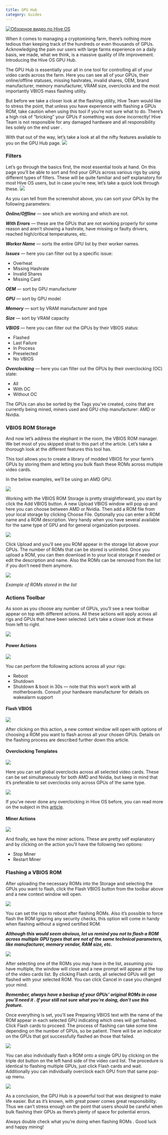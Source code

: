 ```yaml
---
title: GPU Hub
category: Guides
---
```


<a href="https://youtu.be/FFD7tPpGqUk
" target="_blank"><img src="http://img.youtube.com/vi/FFD7tPpGqUk/0.jpg"
alt="Обзорное видео по Hive OS"></a>

When it comes to managing a cryptomining farm, there’s nothing more tedious than keeping track of the hundreds or even thousands of GPUs. Acknowledging the pain our users with large farms experience on a daily basis, we made, what we think, is a massive quality of life improvement. Introducing the Hive OS GPU Hub.

The GPU Hub is essentially your all in one tool for controlling all of your video cards across the farm. Here you can see all of your GPUs, their online/offline statuses, missing hashrates, invalid shares, OEM, brand manufacturer, memory manufacturer, VRAM size, overclocks and the most importantly VBIOS mass flashing utility.

But before we take a closer look at the flashing utility, Hive Team would like to stress the point, that unless you have experience with flashing a GPUs ROM, take caution when using this tool if you’re not sure what to do. There’s a high risk of “bricking” your GPUs if something was done incorrectly! Hive Team is not responsible for any damaged hardware and all responsibility lies solely on the end user .

With that out of the way, let’s take a look at all the nifty features available to you on the GPU Hub page.
<img src="https://lbd.hiveos.farm/kbase/images/custom/1_YI2hi-tF-kJjA8M2tuwPpA.png">

### Filters
Let’s go through the basics first, the most essential tools at hand. On this page you’ll be able to sort and find your GPUs across various rigs by using different types of filters. These will be quite familiar and self explanatory for most Hive OS users, but in case you’re new, let’s take a quick look through these.
<img src="https://lbd.hiveos.farm/kbase/images/custom/1_jiHGMQVCaOkycRZygX5pXQ.png">

As you can tell from the screenshot above, you can sort your GPUs by the following parameters:

***Online/Offline*** — see which are working and which are not.

***With Errors*** — these are the GPUs that are not working properly for some reason and aren’t showing a hashrate, have missing or faulty drivers, reached high/critical temperatures, etc.

***Worker Name*** — sorts the entire GPU list by their worker names.

***Issues*** — here you can filter out by a specific issue:
- Overheat
- Missing Hashrate
- Invalid Shares
- Missing Card

***OEM*** — sort by GPU manufacturer

***GPU*** — sort by GPU model

***Memory*** — sort by VRAM manufacturer and type

***Size*** — sort by VRAM capacity

***VBIOS*** — here you can filter out the GPUs by their VBIOS status:
- Flashed
- Last Failure
- In Process
- Preselected
- No VBIOS

***Overclocking*** — here you can filter out the GPUs by their overclocking (OC) state:
- All
- With OC
- Without OC

The GPUs can also be sorted by the Tags you’ve created, coins that are currently being mined, miners used and GPU chip manufacturer: AMD or Nvidia.

### VBIOS ROM Storage
And now let’s address the elephant in the room, the VBIOS ROM manager. We bet most of you skipped strait to this part of the article. Let’s take a thorough look at the different features this tool has.

This tool allows you to create a library of modded VBIOS for your farm’s GPUs by storing them and letting you bulk flash these ROMs across multiple video cards.

In the below examples, we’ll be using an AMD GPU.

<img src="https://lbd.hiveos.farm/kbase/images/custom/1_Y65P4llQYPTbliQh8AiIXw.png">

Working with the VBIOS ROM Storage is pretty straightforward, you start by click the Add VBIOS button. A new Upload VBIOS window will pop up and here you can choose between AMD or Nvidia. Then add a ROM file from your local storage by clicking Choose File. Optionally you can enter a ROM name and a ROM description. Very handy when you have several available for the same type of GPU and for general organization purposes.

<img src="https://lbd.hiveos.farm/kbase/images/custom/1_rE3pYaEX2pFQcI-tY-eNFQ.png">

Click Upload and you’ll see you ROM appear in the storage list above your GPUs. The number of ROMs that can be stored is unlimited. Once you upload a ROM, you can then download in to your local storage if needed or edit the description and name. Also the ROMs can be removed from the list if you don’t need them anymore.

<img src="https://lbd.hiveos.farm/kbase/images/custom/0_Ubol5NEpIRII8xh6.png">

*Example of ROMs stored in the list*

### Actions Toolbar
As soon as you choose any number of GPUs, you’ll see a new toolbar appear on top with different actions. All these actions will apply across all rigs and GPUs that have been selected. Let’s take a closer look at these from left to right.

<img src="https://lbd.hiveos.farm/kbase/images/forum/f40f53f24ab2bf17dbdf0061b9d9f1fd41bf9fd5.png">

#### Power Actions
<img src="https://lbd.hiveos.farm/kbase/images/forum/f5b504370848c8478f575f73fccd62a5d97f595b.png">

You can perform the following actions across all your rigs:
- Reboot
- Shutdown
- Shutdown & boot in 30s — note that this won’t work with all motherboards. Consult your hardware manufacturer for details on wakealarm support


#### Flash VBIOS
<img src="https://lbd.hiveos.farm/kbase/images/forum/f3a886240f209860d64faa7e885afc19dc0b608b.png">

After clicking on this action, a new context window will open with options of choosing a ROM you want to flash across all your chosen GPUs. Details on the flashing process are described further down this article.

#### Overclocking Templates
<img src="https://lbd.hiveos.farm/kbase/images/forum/147921a211fef1549b4af6839f5ec1281acec4cd.png">

Here you can set global overclocks across all selected video cards. These can be set simultaneously for both AMD and Nvidia, but keep in mind that it’s preferable to set overclocks only across GPUs of the same type.

<img src="https://lbd.hiveos.farm/kbase/images/custom/0_o5Y67yj4VpsNDTMe.png">

If you’ve never done any overclocking in Hive OS before, you can read more on the subject in this <a href="https://medium.com/hiveon/getting-started-with-hive-os-overclocking-profiles-basics-5e239e4f1ae5">article</a>.

#### Miner Actions
<img src="https://lbd.hiveos.farm/kbase/images/forum/bf93d014bb6bfc82b28f89a586f9b271ae877105.png">

And finally, we have the miner actions. These are pretty self explanatory and by clicking on the action you’ll have the following two options:
- Stop Miner
- Restart Miner

### Flashing a VBIOS ROM
After uploading the necessary ROMs into the Storage and selecting the GPUs you want to flash, click the Flash VBIOS button from the toolbar above and a new context window will open.

<img src="https://lbd.hiveos.farm/kbase/images/custom/0_NqQ6Ag-lGkWfesHP.png">

You can set the rigs to reboot after flashing ROMs. Also it’s possible to force flash the ROM ignoring any security checks, this option will come in handy when flashing without a signed certified ROM.

***Although this would seem obvious, let us remind you not to flash a ROM across multiple GPU types that are not of the same technical parameters, like manufacturer, memory vendor, RAM size, etc.***

<img src="https://lbd.hiveos.farm/kbase/images/forum/50d664435e37fa70123ed976b433efd78b89b877.png">

After selecting one of the ROMs you may have in the list, assuming you have multiple, the window will close and a new prompt will appear at the top of the video cards list. By clicking Flash cards, all selected GPUs will get flashed with your selected ROM. You can click Cancel in case you changed your mind.

***Remember, always have a backup of your GPUs’ original ROMs in case you’ll need it . If your still not sure what you’re doing, don’t use this feature.***

Once everything is set, you’ll see Preparing VBIOS text with the name of the ROM appear in each selected GPU indicating which ones will get flashed. Click Flash cards to proceed. The process of flashing can take some time depending on the number of GPUs, so be patient. There will be an indicator on the GPUs that got successfully flashed an those that failed.

<img src="https://lbd.hiveos.farm/kbase/images/custom/0_zw5ROlCZ6ot4qw6y.png">

You can also individually flash a ROM onto a single GPU by clicking on the triple dot button on the left hand side of the video card list. The procedure is identical to flashing multiple GPUs, just click Flash cards and wait. Additionally you can individually overclock each GPU from that same pop-up menu.

<img src="https://lbd.hiveos.farm/kbase/images/custom/0_2Mea19AM4q1Yaty5.png">

As a conclusion, the GPU Hub is a powerful tool that was designed to make life easier. But as it’s known, with great power comes great responsibility. Thus we can’t stress enough on the point that users should be careful when bulk flashing their GPUs as there’s plenty of space for potential errors.

Always double check what you’re doing when flashing ROMs .
Good luck and happy mining!
